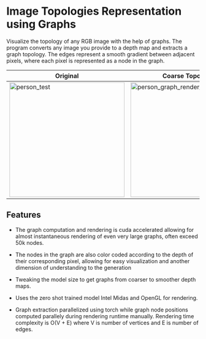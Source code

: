 # Image Topologies Representation using Graphs

Visualize the topology of any RGB image with the help of graphs. The program converts any image
you provide to a depth map and extracts a graph topology. The edges represent a smooth gradient 
between adjacent pixels, where each pixel is represented as a node in the graph. 


| Original | Coarse Topology | Smooth Topology |
|---------|---------|---------|
| <img src="https://github.com/AD-lite24/Image-Topology-Visualizer/assets/96363931/0601587a-c31f-4619-847b-15d50faad75c" alt="person_test" height="300"> | <img src="https://github.com/AD-lite24/Image-Topology-Visualizer/assets/96363931/05ae0bab-a04f-4955-bc26-9de3698f4a8a" alt="person_graph_render_coarse" height="300"> | <img src="https://github.com/AD-lite24/Image-Topology-Visualizer/assets/96363931/d2125d22-d84e-46ff-a7f3-b36c45972a86" alt="person_graph_render_smooth" height="300" width="190">



## Features

* The graph computation and rendering is cuda accelerated allowing for almost instantaneous rendering of even very large graphs, often exceed 50k nodes. 

* The nodes in the graph are also color coded according to the depth of their corresponding pixel, allowing for easy visualization and another dimension of understanding to the generation

* Tweaking the model size to get graphs from coarser to smoother depth maps. 

* Uses the zero shot trained model Intel Midas and OpenGL for rendering. 

* Graph extraction parallelized using torch while graph node positions computed parallely during rendering runtime manually. Rendering time complexity is O(V + E) where V is number of vertices and E is number of edges.



